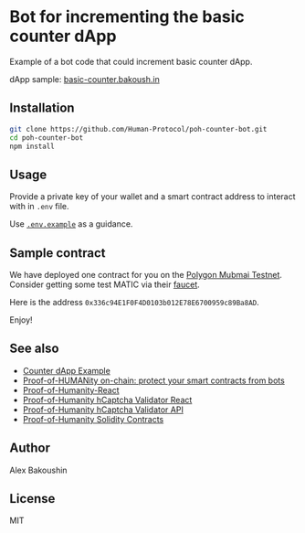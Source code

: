# Bot for incrementing the basic counter dApp

Example of a bot code that could increment basic counter dApp.

dApp sample: [basic-counter.bakoush.in](https://basic-counter.bakoush.in)

## Installation

```bash
git clone https://github.com/Human-Protocol/poh-counter-bot.git
cd poh-counter-bot
npm install
```

## Usage

Provide a private key of your wallet and a smart contract address to interact with in `.env` file.

Use [`.env.example`](.env.example) as a guidance.

## Sample contract

We have deployed one contract for you on the [Polygon Mubmai Testnet](https://docs.polygon.technology/docs/develop/network-details/network/#mumbai-testnet). Consider getting some test MATIC via their [faucet](https://faucet.polygon.technology/).

Here is the address `0x336c94E1F0F4D0103b012E78E6700959c89Ba8AD`.

Enjoy!

## See also

- [Counter dApp Example](https://github.com/Human-Protocol/poh-counter-example)
- [Proof-of-HUMANity on-chain: protect your smart contracts from bots](https://www.humanprotocol.org/blog/proof-of-humanity-on-chain-protect-your-smart-contracts-from-bots)
- [Proof-of-Humanity-React](https://npmjs.com/packages/poh-react)
- [Proof-of-Humanity hCaptcha Validator React](https://npmjs.com/package/poh-validator-hcaptcha-react)
- [Proof-of-Humanity hCaptcha Validator API](https://hub.docker.com/r/bakoushin/poh-validator-hcaptcha)
- [Proof-of-Humanity Solidity Contracts](https://npmjs.com/package/poh-contracts)

## Author

Alex Bakoushin

## License

MIT
